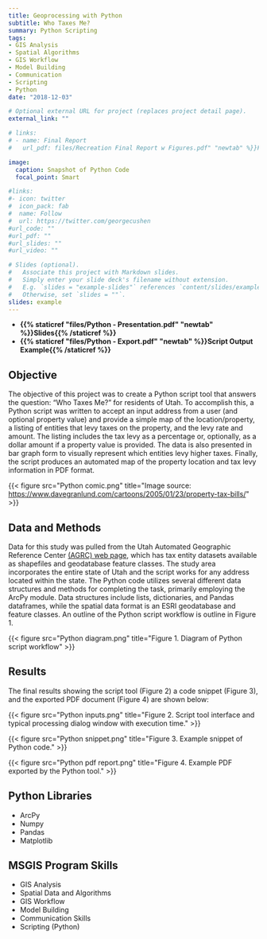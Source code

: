 ```yaml
---
title: Geoprocessing with Python
subtitle: Who Taxes Me?
summary: Python Scripting
tags:
- GIS Analysis
- Spatial Algorithms
- GIS Workflow
- Model Building
- Communication
- Scripting
- Python
date: "2018-12-03"

# Optional external URL for project (replaces project detail page).
external_link: ""

# links:
# - name: Final Report
#   url_pdf: files/Recreation Final Report w Figures.pdf" "newtab" %}}Full Report{{% /staticref %}}

image:
  caption: Snapshot of Python Code
  focal_point: Smart

#links:
#- icon: twitter
#  icon_pack: fab
#  name: Follow
#  url: https://twitter.com/georgecushen
#url_code: ""
#url_pdf: ""
#url_slides: ""
#url_video: ""

# Slides (optional).
#   Associate this project with Markdown slides.
#   Simply enter your slide deck's filename without extension.
#   E.g. `slides = "example-slides"` references `content/slides/example-slides.md`.
#   Otherwise, set `slides = ""`.
slides: example
---
```


* **{{% staticref "files/Python - Presentation.pdf" "newtab" %}}Slides{{% /staticref %}}**
* **{{% staticref "files/Python - Export.pdf" "newtab" %}}Script Output Example{{% /staticref %}}**

## Objective

The objective of this project was to create a Python script tool that answers the question: “Who Taxes Me?” for residents of Utah. To accomplish this, a Python script was written to accept an input address from a user (and optional property value) and provide a simple map of the location/property, a listing of entities that levy taxes on the property, and the levy rate and amount. The listing includes the tax levy as a percentage or, optionally, as a dollar amount if a property value is provided. The data is also presented in bar graph form to visually represent which entities levy higher taxes. Finally, the script produces an automated map of the property location and tax levy information in PDF format.

{{< figure src="Python comic.png" title="Image source: https://www.davegranlund.com/cartoons/2005/01/23/property-tax-bills/" >}}

## Data and Methods

Data for this study was pulled from the Utah Automated Geographic Reference Center [(AGRC) web page](https://gis.utah.gov/data/economy/taxingareas/), which has tax entity datasets available as shapefiles and geodatabase feature classes. The study area incorporates the entire state of Utah and the script works for any address located within the state. The Python code utilizes several different data structures and methods for completing the task, primarily employing the ArcPy module. Data structures include lists, dictionaries, and Pandas dataframes, while the spatial data format is an ESRI geodatabase and feature classes. An outline of the Python script workflow is outline in Figure 1.

{{< figure src="Python diagram.png" title="Figure 1. Diagram of Python script workflow" >}}

## Results

The final results showing the script tool (Figure 2) a code snippet (Figure 3), and the exported PDF document (Figure 4) are shown below:

{{< figure src="Python inputs.png" title="Figure 2. Script tool interface and typical processing dialog window with execution time." >}}

{{< figure src="Python snippet.png" title="Figure 3. Example snippet of Python code." >}}

{{< figure src="Python pdf report.png" title="Figure 4. Example PDF exported by the Python tool." >}}

## Python Libraries
* ArcPy
* Numpy
* Pandas
* Matplotlib

## MSGIS Program Skills

* GIS Analysis
* Spatial Data and Algorithms
* GIS Workflow
* Model Building
* Communication Skills
* Scripting (Python)
